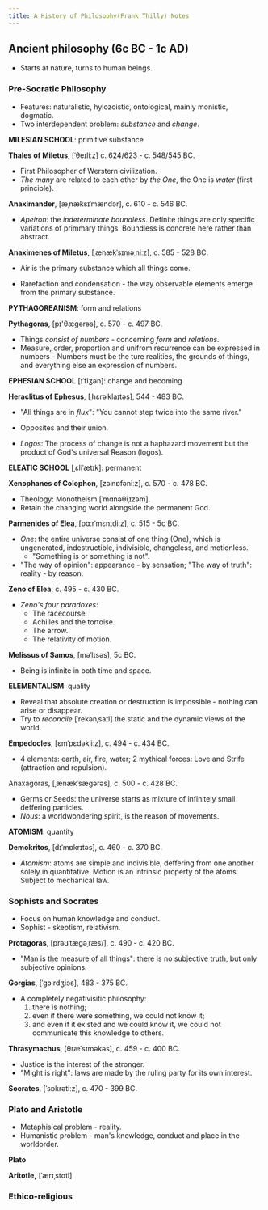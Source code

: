 ```yaml
---
title: A History of Philosophy(Frank Thilly) Notes
---
```


## Ancient philosophy (6c BC  - 1c AD)

* Starts at nature, turns to human beings.

### Pre-Socratic Philosophy

* Features: naturalistic, hylozoistic, ontological, mainly monistic, dogmatic.
* Two interdependent problem: *substance* and *change*.

**MILESIAN SCHOOL**: primitive substance

**Thales of Miletus**, [ˈθeɪliːz] c. 624/623 - c. 548/545 BC.
- First Philosopher of Werstern civilization.
- *The many* are related to each other by *the One*, the One is *water* (first principle).

**Anaximander**, [æˌnæksɪˈmændər], c. 610 - c. 546 BC.
- *Apeiron*: the *indeterminate boundless*. Definite things are only specific variations of primmary things. Boundless is concrete here rather than abstract.

**Anaximenes of Miletus**, [ˌænækˈsɪməˌniːz],  c. 585 - 528 BC.
- Air is the primary substance which all things come.
* Rarefaction and condensation - the way observable elements emerge from the primary substance.

**PYTHAGOREANISM**: form and relations

**Pythagoras**, [pɪ'θæɡərəs], c. 570 - c. 497 BC.
- Things *consist of numbers* - concerning *form* and *relations*.
- Measure, order, proportion and unifrom recurrence can be expressed in numbers - Numbers must be the ture realities, the grounds of things, and everything else an expression of numbers.

**EPHESIAN SCHOOL** [ɪˈfiʒən]: change and becoming

**Heraclitus of Ephesus**, [ˌhɛrəˈklaɪtəs], 544 - 483 BC.
- "All things are in *flux*": "You cannot step twice into the same river."
* Opposites and their union.
- *Logos*: The process of change is not a haphazard movement but the product of God's universal Reason (logos).

**ELEATIC SCHOOL** [ˌɛliˈætɪk]: permanent

**Xenophanes of Colophon**, [zəˈnɒfəniːz], c. 570 - c. 478 BC.
* Theology: Monotheism [ˈmɑnəθiˌɪzəm].
* Retain the changing world alongside the permanent God.

**Parmenides of Elea**, [pɑːrˈmɛnɪdiːz], c. 515 - 5c BC.
* *One*: the entire universe consist of one thing (One), which is ungenerated, indestructible, indivisible, changeless, and motionless.
  * "Something is or something is not".
* "The way of opinion": appearance - by sensation; "The way of truth": reality - by reason.

**Zeno of Elea**, c. 495 - c. 430 BC.
* *Zeno's four paradoxes*:
  * The racecourse.
  * Achilles and the tortoise.
  * The arrow.
  * The relativity of motion.

**Melissus of Samos**, [məˈlɪsəs], 5c BC.
* Being is infinite in both time and space.

**ELEMENTALISM**: quality

* Reveal that absolute creation or destruction is impossible - nothing can arise or disappear.
* Try to *reconcile* [ˈrekənˌsaɪl] the static and the dynamic views of the world.

**Empedocles**, [ɛmˈpɛdəkliːz], c. 494 - c. 434 BC.
* 4 elements: earth, air, fire, water; 2 mythical forces: Love and Strife (attraction and repulsion).

Anaxagoras, [ˌænækˈsæɡərəs], c. 500 - c. 428 BC.
* Germs or Seeds: the universe starts as mixture of infinitely small deffering particles.
* *Nous*: a worldwondering spirit, is the reason of movements.

**ATOMISM**: quantity

**Demokritos**, [dɪˈmɒkrɪtəs], c. 460 - c. 370 BC.
* *Atomism*: atoms are simple and indivisible, deffering from one another solely in quantitative. Motion is an intrinsic property of the atoms. Subject to mechanical law.

### Sophists and Socrates

* Focus on human knowledge and conduct.
* Sophist - skeptism, relativism.

**Protagoras**, [prəʊˈtæɡəˌræs/], c. 490 - c. 420 BC.
* "Man is the measure of all things": there is no subjective truth, but only subjective opinions.

**Gorgias**, [ˈɡɔːrdʒiəs], 483 - 375 BC.
* A completely negativisitic philosophy:
  1. there is nothing;
  2. even if there were something, we could not know it;
  3. and even if it existed and we could know it, we could not communicate this knowledge to others.

**Thrasymachus**, [θræˈsɪməkəs], c. 459 - c. 400 BC.
* Justice is the interest of the stronger.
* "Might is right": laws are made by the ruling party for its own interest.

**Socrates**, [ˈsɒkrətiːz], c. 470 - 399 BC.


### Plato and Aristotle

* Metaphisical problem - reality.
* Humanistic problem - man's knowledge, conduct and place in the worldorder.

**Plato**

**Aritotle,** [ˈærɪˌstɑtl]

### Ethico-religious
